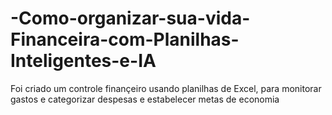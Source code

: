 # -Como-organizar-sua-vida-Financeira-com-Planilhas-Inteligentes-e-IA

Foi criado um controle finançeiro usando planilhas de Excel, para monitorar gastos e categorizar despesas e estabelecer metas de economia
